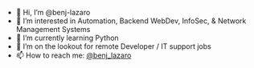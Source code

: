 - 👋 Hi, I’m @benj-lazaro
- 👀 I’m interested in Automation, Backend WebDev, InfoSec, & Network Management Systems
- 🌱 I’m currently learning Python
- 💞️ I’m on the lookout for remote Developer / IT support jobs 
- 📫 How to reach me: <a href="https://twitter.com/benj_lazaro">@benj_lazaro</a>

<!---
benj-lazaro/benj-lazaro is a ✨ special ✨ repository because its `README.md` (this file) appears on your GitHub profile.
You can click the Preview link to take a look at your changes.
--->
